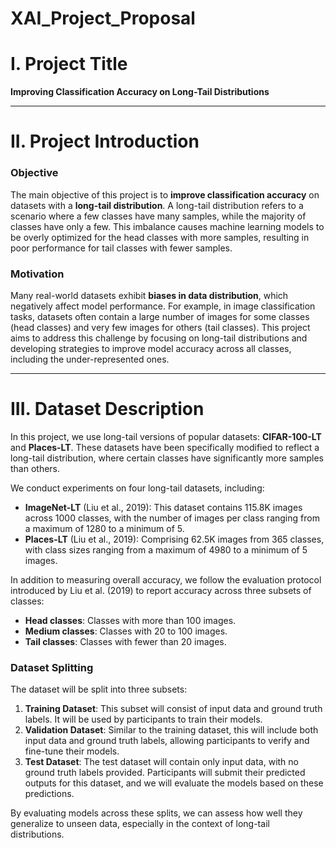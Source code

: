 # XAI_Project_Proposal
# I. Project Title

**Improving Classification Accuracy on Long-Tail Distributions**

---

# II. Project Introduction

### Objective
The main objective of this project is to **improve classification accuracy** on datasets with a **long-tail distribution**. A long-tail distribution refers to a scenario where a few classes have many samples, while the majority of classes have only a few. This imbalance causes machine learning models to be overly optimized for the head classes with more samples, resulting in poor performance for tail classes with fewer samples.

### Motivation
Many real-world datasets exhibit **biases in data distribution**, which negatively affect model performance. For example, in image classification tasks, datasets often contain a large number of images for some classes (head classes) and very few images for others (tail classes). This project aims to address this challenge by focusing on long-tail distributions and developing strategies to improve model accuracy across all classes, including the under-represented ones.

---

# III. Dataset Description

In this project, we use long-tail versions of popular datasets: **CIFAR-100-LT** and **Places-LT**. These datasets have been specifically modified to reflect a long-tail distribution, where certain classes have significantly more samples than others.

We conduct experiments on four long-tail datasets, including:
- **ImageNet-LT** (Liu et al., 2019): This dataset contains 115.8K images across 1000 classes, with the number of images per class ranging from a maximum of 1280 to a minimum of 5.
- **Places-LT** (Liu et al., 2019): Comprising 62.5K images from 365 classes, with class sizes ranging from a maximum of 4980 to a minimum of 5 images.

In addition to measuring overall accuracy, we follow the evaluation protocol introduced by Liu et al. (2019) to report accuracy across three subsets of classes:
- **Head classes**: Classes with more than 100 images.
- **Medium classes**: Classes with 20 to 100 images.
- **Tail classes**: Classes with fewer than 20 images.

### Dataset Splitting
The dataset will be split into three subsets:
1. **Training Dataset**: This subset will consist of input data and ground truth labels. It will be used by participants to train their models.
2. **Validation Dataset**: Similar to the training dataset, this will include both input data and ground truth labels, allowing participants to verify and fine-tune their models.
3. **Test Dataset**: The test dataset will contain only input data, with no ground truth labels provided. Participants will submit their predicted outputs for this dataset, and we will evaluate the models based on these predictions.

By evaluating models across these splits, we can assess how well they generalize to unseen data, especially in the context of long-tail distributions.
